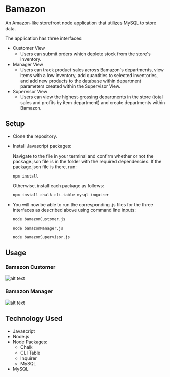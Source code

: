 # Bamazon

An Amazon-like storefront node application that utilizes MySQL to store data. 

The application has three interfaces:
 * Customer View
	* Users can submit orders which deplete stock from the store's inventory.
 * Manager View
	* Users can track product sales across Bamazon's departments, view items with a low inventory, add quantities to selected inventories, and add new products to the database within department parameters created within the Supervisor View.
 * Supervisor View
	* Users can view the highest-grossing departments in the store (total sales and profits by item department) and create departments within Bamazon.

## Setup
* Clone the repository.
* Install Javascript packages: 

	Navigate to the file in your terminal and confirm whether or not the package.json file is in the folder with the required dependencies. If the package.json file is there, run:

  ```
  npm install
  ```

  Otherwise, install each package as follows:

  ```
  npm install chalk cli-table mysql inquirer
  ```


* You will now be able to run the corresponding .js files for the three interfaces as described above using command line inputs:
  ```
  node bamazonCustomer.js
  ```
  
  ```
  node bamazonManager.js
  ```

  ```
  node bamazonSupervisor.js
  ```

## Usage

### Bamazon Customer

![alt text](assets/images/bamazonCustomer.gif "Bamazon Customer Demo")

### Bamazon Manager

![alt text](assets/images/bamazonManager.gif "Bamazon Manager Demo")

## Technology Used
- Javascript
- Node.js 
- Node Packages:
  - Chalk
  - CLI Table
  - Inquirer
  - MySQL
- MySQL

